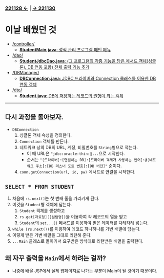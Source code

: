﻿### [221128 ←](/221125-_JAVA_AND_BEYOND/221128/) | [→ 221130](/221125-_JAVA_AND_BEYOND/221130/)

# 이날 배웠던 것

- [/controller/](/221125-_JAVA_AND_BEYOND/221129/javastudy/controller/)
    - [**StudentMain.java**: 성적 관리 프로그램 메인 메뉴](/221125-_JAVA_AND_BEYOND/221129/javastudy/controller/StudentMain.java)
- [/dao/](/221125-_JAVA_AND_BEYOND/221129/javastudy/dao/)
    - [**StudentJdbcDao.java**: (그 프로그램의 각종 기능을 담은 메서드 객체(싱글톤), DB 연동 포함) 전체 출력 기능 추가](/221125-_JAVA_AND_BEYOND/221129/javastudy/dao/StudentJdbcDao.java)
- [/DBManager/](/221125-_JAVA_AND_BEYOND/221129/javastudy/DBManager/)
    - [**DBConnection.java**: JDBC 드라이버와 Connection 클래스를 이용한 DB 연동 객체](/221125-_JAVA_AND_BEYOND/221129/javastudy/DBManager/DBConnection.java)
- [/dto/](/221125-_JAVA_AND_BEYOND/221129/javastudy/dto/)
    - [**Student.java**: DB에 저장하는 레코드의 원형이 되는 객체](/221125-_JAVA_AND_BEYOND/221129/javastudy/dto/Student.java)

---

## 다시 과정을 돌아보자.

- `DBConnection`
    1. 싱글톤 객체 속성을 정의한다.
    1. `Connection` 객체를 만든다.
    1. 네트워크 상의 DB의 URL, 계정, 비밀번호를 `String`형으로 적는다.
        - 이 때 URL은 `"jdbc:oracle:thin:@...`으로 시작한다.
        - 순서는 `"[드라이버]:[연결하는 DB]:[드라이버 객체가 사용하는 언어]:@[네트워크 주소]:[DB 리스너 포트 번호]:[DB 버전]"` 순이다.
    1. `conn.getConnection(url, id, pw)` 메서드로 연결을 시작한다.

## `SELECT * FROM STUDENT`

1. 처음에 `rs.next()`는 첫 번째 줄을 가리키게 된다.
1. 이것을 `Student`형 객체에 담는다.
    1. `Student` 객체를 생성하고
    1. `rs.get[자료형]([컬럼명])`을 이용하여 각 레코드의 열을 받고
    1. `Student`의 `set...()` 메서드를 이용하여 받은 데이터를 차례차례 넣는다.
1. `while (rs.next())`를 이용하여 레코드 하나하나를 가변 배열에 담는다.
1. 이렇게 받은 가변 배열을 그대로 리턴해 준다.
1. `...Main` 클래스로 돌아가서 요구받은 방식대로 리턴받은 배열을 출력한다.

## 왜 자꾸 출력을 `Main`에서 하려는 걸까?

- 나중에 배울 JSP에서 실제 웹페이지로 나가는 부분이 Main이 될 것이기 때문이다.